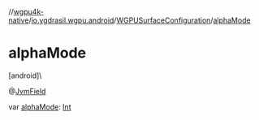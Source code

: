 //[wgpu4k-native](../../../index.md)/[io.ygdrasil.wgpu.android](../index.md)/[WGPUSurfaceConfiguration](index.md)/[alphaMode](alpha-mode.md)

# alphaMode

[android]\

@[JvmField](https://kotlinlang.org/api/core/kotlin-stdlib/kotlin.jvm/-jvm-field/index.html)

var [alphaMode](alpha-mode.md): [Int](https://kotlinlang.org/api/core/kotlin-stdlib/kotlin/-int/index.html)